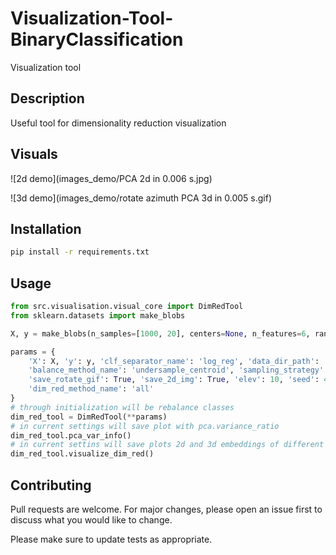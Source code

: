 # Visualization-Tool-BinaryClassification

Visualization tool

## Description

Useful tool for dimensionality reduction visualization 

## Visuals

![2d demo](images_demo/PCA 2d in 0.006 s.jpg)

![3d demo](images_demo/rotate azimuth PCA 3d in 0.005 s.gif)

## Installation

```bash
pip install -r requirements.txt
```

## Usage

```python
from src.visualisation.visual_core import DimRedTool
from sklearn.datasets import make_blobs

X, y = make_blobs(n_samples=[1000, 20], centers=None, n_features=6, random_state=1, cluster_std=3)

params = {
    'X': X, 'y': y, 'clf_separator_name': 'log_reg', 'data_dir_path': 'data',
    'balance_method_name': 'undersample_centroid', 'sampling_strategy': 0.5, 'num_points_per_dim': 4,
    'save_rotate_gif': True, 'save_2d_img': True, 'elev': 10, 'seed': 47, 'n_neighbors': 10,
    'dim_red_method_name': 'all'
}
# through initialization will be rebalance classes 
dim_red_tool = DimRedTool(**params)  
# in current settings will save plot with pca.variance_ratio
dim_red_tool.pca_var_info()  
# in current settins will save plots 2d and 3d embeddings of different methods of dime reduction
dim_red_tool.visualize_dim_red()  
```

## Contributing
Pull requests are welcome. For major changes, please open an issue first to discuss what you would like to change.

Please make sure to update tests as appropriate.
